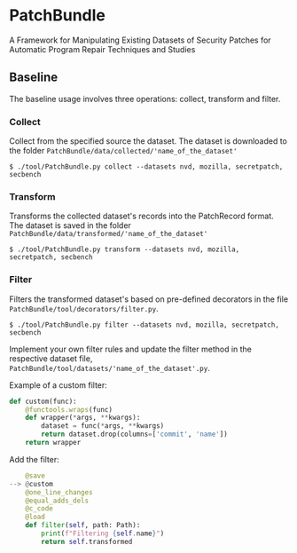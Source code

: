 # PatchBundle
A Framework for Manipulating Existing Datasets of Security Patches for Automatic Program Repair Techniques and Studies

## Baseline

The baseline usage involves three operations: collect, transform and filter.

### Collect
Collect from the specified source the dataset.
The dataset is downloaded to the folder ```PatchBundle/data/collected/'name_of_the_dataset'```

``` console
$ ./tool/PatchBundle.py collect --datasets nvd, mozilla, secretpatch, secbench
```


### Transform
Transforms the collected dataset's records into the PatchRecord format.
The dataset is saved in the folder ```PatchBundle/data/transformed/'name_of_the_dataset'```

``` console
$ ./tool/PatchBundle.py transform --datasets nvd, mozilla, secretpatch, secbench
```

### Filter
Filters the transformed dataset's based on pre-defined decorators in the file ```PatchBundle/tool/decorators/filter.py```.

``` console
$ ./tool/PatchBundle.py filter --datasets nvd, mozilla, secretpatch, secbench
```

Implement your own filter rules and update the filter method in the respective dataset file, ```PatchBundle/tool/datasets/'name_of_the_dataset'.py```.

Example of a custom filter:

``` python
def custom(func):
    @functools.wraps(func)
    def wrapper(*args, **kwargs):
        dataset = func(*args, **kwargs)
        return dataset.drop(columns=['commit', 'name'])
    return wrapper
```

Add the filter:

``` python
    @save
--> @custom
    @one_line_changes
    @equal_adds_dels
    @c_code
    @load
    def filter(self, path: Path):
        print(f"Filtering {self.name}")
        return self.transformed
```